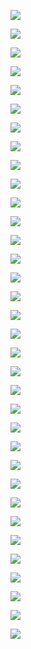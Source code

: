 ![](https://gitee.com/hxc8/images6/raw/master/img/202407182349205.jpg)

![](https://gitee.com/hxc8/images6/raw/master/img/202407182349439.jpg)

![](https://gitee.com/hxc8/images6/raw/master/img/202407182349757.jpg)

![](D:/download/youdaonote-pull-master/data/Technology/存储/学习/大规模高性能分布式存储系统设计与实现/images/WEBRESOURCE72bcb39d6cba7887ecd3955f877af731截图.png)

![](https://gitee.com/hxc8/images6/raw/master/img/202407182349004.jpg)

![](https://gitee.com/hxc8/images6/raw/master/img/202407182349495.jpg)

![](https://gitee.com/hxc8/images6/raw/master/img/202407182349269.jpg)

![](https://gitee.com/hxc8/images6/raw/master/img/202407182349566.jpg)

![](https://gitee.com/hxc8/images6/raw/master/img/202407182349838.jpg)

![](https://gitee.com/hxc8/images6/raw/master/img/202407182349134.jpg)

![](https://gitee.com/hxc8/images6/raw/master/img/202407182349508.jpg)

![](https://gitee.com/hxc8/images6/raw/master/img/202407182349698.jpg)

![](https://gitee.com/hxc8/images6/raw/master/img/202407182349830.jpg)

![](https://gitee.com/hxc8/images6/raw/master/img/202407182349976.jpg)

![](https://gitee.com/hxc8/images6/raw/master/img/202407182349488.jpg)

![](https://gitee.com/hxc8/images6/raw/master/img/202407182350395.jpg)

![](https://gitee.com/hxc8/images6/raw/master/img/202407182350433.jpg)

![](https://gitee.com/hxc8/images6/raw/master/img/202407182350200.jpg)

![](https://gitee.com/hxc8/images6/raw/master/img/202407182350595.jpg)

![](https://gitee.com/hxc8/images6/raw/master/img/202407182350348.jpg)

![](https://gitee.com/hxc8/images6/raw/master/img/202407182350112.jpg)

![](https://gitee.com/hxc8/images6/raw/master/img/202407182350031.jpg)

![](https://gitee.com/hxc8/images6/raw/master/img/202407182350374.jpg)

![](https://gitee.com/hxc8/images6/raw/master/img/202407182350036.jpg)

![](https://gitee.com/hxc8/images6/raw/master/img/202407182350680.jpg)

![](https://gitee.com/hxc8/images6/raw/master/img/202407182350115.jpg)

![](https://gitee.com/hxc8/images6/raw/master/img/202407182350710.jpg)

![](https://gitee.com/hxc8/images6/raw/master/img/202407182350370.jpg)

![](https://gitee.com/hxc8/images6/raw/master/img/202407182350722.jpg)

![](https://gitee.com/hxc8/images6/raw/master/img/202407182350955.jpg)

![](https://gitee.com/hxc8/images6/raw/master/img/202407182350022.jpg)

![](https://gitee.com/hxc8/images6/raw/master/img/202407182350155.jpg)

![](https://gitee.com/hxc8/images6/raw/master/img/202407182350168.jpg)

![](https://gitee.com/hxc8/images6/raw/master/img/202407182350847.jpg)